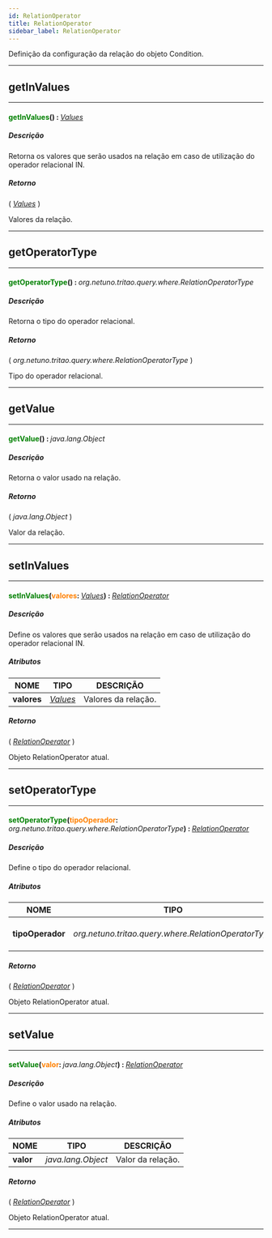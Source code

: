 ```yaml
---
id: RelationOperator
title: RelationOperator
sidebar_label: RelationOperator
---
```


Definição da configuração da relação do objeto Condition.

---

## getInValues

---

#### <span style="color: #008000">getInValues</span>() : <span style="font-weight: normal; font-style: italic;">[Values](../../objects/Values)</span>
##### Descrição

Retorna os valores que serão usados na relação em caso de utilização do operador relacional IN.

##### Retorno

( _[Values](../../objects/Values)_ )

Valores da relação.

---

## getOperatorType

---

#### <span style="color: #008000">getOperatorType</span>() : <span style="font-weight: normal; font-style: italic;">org.netuno.tritao.query.where.RelationOperatorType</span>
##### Descrição

Retorna o tipo do operador relacional.

##### Retorno

( _org.netuno.tritao.query.where.RelationOperatorType_ )

Tipo do operador relacional.

---

## getValue

---

#### <span style="color: #008000">getValue</span>() : <span style="font-weight: normal; font-style: italic;">java.lang.Object</span>
##### Descrição

Retorna o valor usado na relação.

##### Retorno

( _java.lang.Object_ )

Valor da relação.

---

## setInValues

---

#### <span style="color: #008000">setInValues</span>(<span style="color: #FF8000">valores</span>: <span style="font-weight: normal; font-style: italic;">[Values](../../objects/Values)</span>) : <span style="font-weight: normal; font-style: italic;">[RelationOperator](../../objects/RelationOperator)</span>
##### Descrição

Define os valores que serão usados na relação em caso de utilização do operador relacional IN.

##### Atributos

| NOME | TIPO | DESCRIÇÃO |
|---|---|---|
| **valores** | _[Values](../../objects/Values)_ | Valores da relação. |

##### Retorno

( _[RelationOperator](../../objects/RelationOperator)_ )

Objeto RelationOperator atual.

---

## setOperatorType

---

#### <span style="color: #008000">setOperatorType</span>(<span style="color: #FF8000">tipoOperador</span>: <span style="font-weight: normal; font-style: italic;">org.netuno.tritao.query.where.RelationOperatorType</span>) : <span style="font-weight: normal; font-style: italic;">[RelationOperator](../../objects/RelationOperator)</span>
##### Descrição

Define o tipo do operador relacional.

##### Atributos

| NOME | TIPO | DESCRIÇÃO |
|---|---|---|
| **tipoOperador** | _org.netuno.tritao.query.where.RelationOperatorType_ | tipo do operador relacional. |

##### Retorno

( _[RelationOperator](../../objects/RelationOperator)_ )

Objeto RelationOperator atual.

---

## setValue

---

#### <span style="color: #008000">setValue</span>(<span style="color: #FF8000">valor</span>: <span style="font-weight: normal; font-style: italic;">java.lang.Object</span>) : <span style="font-weight: normal; font-style: italic;">[RelationOperator](../../objects/RelationOperator)</span>
##### Descrição

Define o valor usado na relação.

##### Atributos

| NOME | TIPO | DESCRIÇÃO |
|---|---|---|
| **valor** | _java.lang.Object_ | Valor da relação. |

##### Retorno

( _[RelationOperator](../../objects/RelationOperator)_ )

Objeto RelationOperator atual.

---

